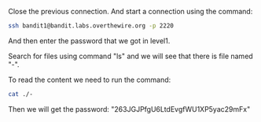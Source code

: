 Close the previous connection.
And start a connection using the command:

```bash
ssh bandit1@bandit.labs.overthewire.org -p 2220
```

And then enter the password that we got in level1.

Search for files using command "ls" and we will see that there is file named "-".

To read the content we need to run the command:

```bash
cat ./-
```

Then we will get the password: "263JGJPfgU6LtdEvgfWU1XP5yac29mFx"
